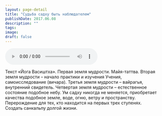 ```yaml
---
layout: page-detail
title: "Судьба садху быть наблюдателем"
publishDate: 2017.06.08
description: ""
tags:
image:
draft: false
---
```


<audio title="2017.06.08 - Судьба садху быть наблюдателем.mp3" src="/upload/iblock/604/604e1fd9cd72c87bf630247513692a0f.mp3" controls=""></audio>

 Текст «Йога Васиштха». Первая земля мудрости. Майя-таттва. Вторая земля мудрости – начало практики и изучения Учения, самоисследование (вичара). Третья земля мудрости – вайрагья, внутренний свидетель. Четвертая земля мудрости – естественное состояние подобное небу. Ум садху никогда не меняется, приобретает качества подобное земле, воде, огню, ветру и пространству. Перерождение для тех, кто находится на первых трех ступенях. Создать санкальпу долгой жизни. 

  
